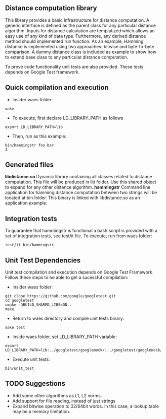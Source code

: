 Distance computation library
----------------------------
This library provides a basic infrastructure for distance computation. A generic interface is defined as the parent class for any particular distance algorithm. Inputs for distance calculation are templatized which allows an easy use of any kind of data type. Furthermore, any derived distance method should implemented run function. As an example, Hamming distance is implemented using two approaches: bitwise and byte-to-byte comparison. A dummy distance class is included as example to show how to extend base class to any particular distance computation.

To prove code functionality unit tests are also provided. These tests depends on Google Test framework.

Quick compilation and execution 
-------------------------
* Insider waes folder:
~~~~
make
~~~~
* To execute, first declare LD_LIBRARY_PATH as follows
~~~~
export LD_LIBRARY_PATH=lib

~~~~
* Then, run as this example:
~~~~
bin/hammingstr foo bar
3
~~~~

Generated files
---------------
**libdistance.so** Dynamic library containing all classes related to distance computation. This file will be produced in lib folder. Use this shared object to expand for any other distance algorithm.
**hammingstr** Command line application for hamming distance computation between two strings will be located at bin folder. This binary is linked with libdistance.so as an application example.

Integration tests
-----------------
To guarantee that hammingstr is functional a bash script is provided with a set of integration tests, see test/it file. To execute, run from waes folder:
~~~~
test/it bin/hammingstr
~~~~

Unit Test Dependencies
----------------------
Unit test compilation and execution depends on Google Test Framework. Follow these steps to be able to get a sucessful compilation:
* Insider waes folder:
~~~~
git clone https://github.com/google/googletest.git
cd googletest
cmake -DBUILD_SHARED_LIBS=ON .
make
~~~~
* Return to waes directory and compile unit tests binary:
~~~~
make test
~~~~
* Inside waes folder, set LD_LIBRARY_PATH variable:
~~~~
export LD_LIBRARY_PATH=lib:../googletest/googlemock/:../googletest/googlemock/gtest/
~~~~
* Execute unit tests:
~~~~
bin/unit_test
~~~~

TODO Suggestions
----------------
* Add some other algorithms as L1, L2 norms.
* Add support for file reading, instead of just strings
* Expand bitwise operation to 32/64bit words. In this case, a lookup table may be a memory limitation.
